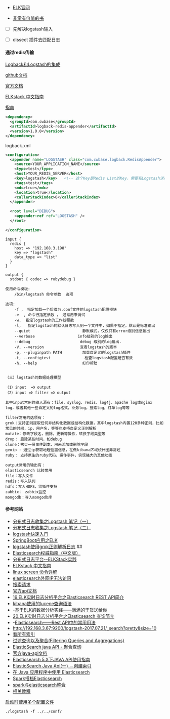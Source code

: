 - [ELK官网](https://www.elastic.co)


- [非常有价值的书](https://www.gitbook.com/book/chenryn/elk-stack-guide-cn/details)



- [ ] 先解决logstash输入
- [ ] dissect 插件去匹配日志







#### 通过redis传输

[Logback和Logstash的集成](http://blog.csdn.net/kmtong/article/details/38920327)

[github文档](https://github.com/kmtong/logback-redis-appender)

[官方文档](https://www.elastic.co/guide/en/logstash/current/plugins-inputs-redis.html)

[ELKstack 中文指南](http://kibana.logstash.es/content/logstash/plugins/filter/grok.html)

[指南](https://kibana.logstash.es/content/kibana/v5/discover.html)

````xml
<dependency>  
  <groupId>com.cwbase</groupId>  
  <artifactId>logback-redis-appender</artifactId>  
  <version>1.0.0</version>  
</dependency>  
````

logback.xml

````xml
<configuration>  
  <appender name="LOGSTASH" class="com.cwbase.logback.RedisAppender">  
    <source>YOUR_APPLICATION_NAME</source>  
    <type>test</type>  
    <host>YOUR_REDIS_SERVER</host>  
    <key>logstash</key>   <!-- 这个Key是Redis List的Key，需要和Logstash读取Redis的Key匹配 -->  
    <tags>test</tags>  
    <mdc>true</mdc>  
    <location>true</location>  
    <callerStackIndex>0</callerStackIndex>  
  </appender>  
  
  <root level="DEBUG">  
    <appender-ref ref="LOGSTASH" />  
  </root>  
  
</configuration>  
````







````
input {
  redis {
    host => "192.168.3.198"
    key => "logstash"
    data_type => "list"
  }
}

output {
  stdout { codec => rubydebug }
````





````
使用命令模板: 
    /bin/logstash 命令参数  选项 

选项: 
    -f ， 指定加载一个后缀为.conf文件的logstash配置模块 
    -e  , 命令行指定参数 ， 通常用来调试 
    -w,  指定logstash的工作线程数 
    -l,   指定logstash的默认日志写入到一个文件中，如果不指定，默认是标准输出 
    --quiet                       静默模式，仅仅只有error级别信息输出 
    --verbose                   info级别的log输出 
    --debug                      debug 级别的log输出. 
    -V, --version                查看logstash的版本 
    -p, --pluginpath PATH         加载自定义的logstash插件 
    -t, --configtest               检查logstash配置是否有效 
    -h, --help                    打印帮助 


（三）logstash的数据处理模型 

（1）input  =》 output 
（2）input =》 filter =》 output 

其中input常用的输入源有：file，syslog，redis，log4j，apache log或nginx log，或者其他一些自定义的log格式，业务log，搜索log，订单log等等

filter常用的选项有： 
grok：支持正则提取任何非结构化数据或结构化数据，其中logstash内置120多种正则，比如常见的时间，ip，用户名，等等也支持自定义正则解析 
mutate：修改字段名，删除，更新等操作，转换字段类型等 
drop： 删除某些时间，如debug 
clone：拷贝一份事件副本，用来添加或删除字段 
geoip : 通过ip获取地理位置信息，在做kibana区域统计图非常炫 
ruby： 支持原生的ruby代码，操作事件，实现强大的其他功能 

output常用的输出有： 
elasticsearch 比较常用 
file：写入文件 
redis：写入队列 
hdfs：写入HDFS，需插件支持 
zabbix： zabbix监控 
mongodb：写入mongodb库 
````





#### 参考网站

- [分布式日志收集之Logstash 笔记（一）](http://blog.csdn.net/u010454030/article/details/49659467)
- [分布式日志收集之Logstash 笔记（二）](http://blog.csdn.net/u010454030/article/details/49680531)
- [logstash快速入门](http://www.2cto.com/os/201411/352015.html)
- [SpringBoot应用之ELK](https://segmentfault.com/a/1190000004416276)
- [logstash使用grok正则解析日志](http://blog.csdn.net/earbao/article/details/49306465) ##
- [Elasticsearch权威指南（中文版）](http://es.xiaoleilu.com/010_Intro/10_Installing_ES.html)
- [分布式日志平台--ELKStack实践](http://ucode.blog.51cto.com/10837891/1775157)
- [ELKstack 中文指南](http://kibana.logstash.es/content/logstash/get-start/hello-world.html)
- [linux screen 命令详解](http://www.cnblogs.com/mchina/archive/2013/01/30/2880680.html)
- [elasticsearch外网IP无法访问](http://blog.csdn.net/buzaiqq/article/details/67637731)
- [搜索请求](https://kibana.logstash.es/content/elasticsearch/api/search.html)
- [官方api文档](https://www.elastic.co/guide/en/elasticsearch/reference/current/docs-get.html)
- [19.ELK实时日志分析平台之Elasticsearch REST API简介](http://blog.csdn.net/a464057216/article/details/50909215)
- [kibana使用的lucene查询语法](http://blog.csdn.net/jiao_fuyou/article/details/49662051)
- -[基于ELK的数据分析实践——满满的干货送给你](http://www.cnblogs.com/xing901022/p/6596182.html)
- [20.ELK实时日志分析平台之Elasticsearch 查询简介](http://blog.csdn.net/a464057216/article/details/50917500)
- -[Elasticsearch——Rest API中的常用用法](http://www.cnblogs.com/xing901022/p/5303740.html)
- http://192.168.3.67:9200/logstash-2017.07.21/_search?pretty&size=10
- [看所有索引](http://192.168.3.67:9200/_cat/indices?v)
- [过滤查询以及聚合(Filtering Queries and Aggregations)](http://blog.csdn.net/dm_vincent/article/details/42757519)
- [ElasticSearch java API - 聚合查询](https://elasticsearch.cn/article/102)
- [官方java-api文档](https://www.elastic.co/guide/en/elasticsearch/client/java-api/5.1/transport-client.html)
- [Elasticsearch 5.X下JAVA API使用指南](http://blog.csdn.net/napoay/article/details/53581027)
- [ElasticSearch Java Api(一) －创建索引](http://blog.csdn.net/napoay/article/details/51707023)
- [在 Java 应用程序中使用 Elasticsearch](https://www.ibm.com/developerworks/cn/java/j-use-elasticsearch-java-apps/)
- [Spark搭档Elasticsearch](https://yq.aliyun.com/articles/52440)
- [spark与elasticsearch整合](http://blog.csdn.net/myproudcodelife/article/details/50985057)
- [相关教程](http://www.sojson.com/tag_elasticsearch.html)

[ElasticSearch 5学习(2)——Kibana+X-Pack介绍使用（全）]: http://www.cnblogs.com/wxw16/p/6156335.html?utm_source=itdadao&amp;utm_medium=referral



[启动时使用多个配置文件](http://blog.csdn.net/ty_0930/article/details/52180470)

````
./logstash -f ../../conf/
````

